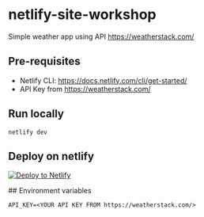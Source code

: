 # netlify-site-workshop

Simple weather app using API https://weatherstack.com/

## Pre-requisites

- Netlify CLI: https://docs.netlify.com/cli/get-started/
- API Key from https://weatherstack.com/

## Run locally

```
netlify dev
```

## Deploy on netlify

[![Deploy to Netlify](https://www.netlify.com/img/deploy/button.svg)](https://app.netlify.com/start/deploy?repository=https://github.com/ckinan/ckn-netlify-weather/)

## Environment variables

```
API_KEY=<YOUR API KEY FROM https://weatherstack.com/>
```
